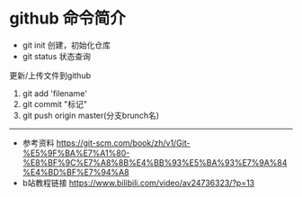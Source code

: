 # github 命令简介

- git init 创建，初始化仓库
- git status 状态查询

更新/上传文件到github
1. git add 'filename'
2. git commit "标记"
3. git push origin master(分支brunch名)


---
- 参考资料 https://git-scm.com/book/zh/v1/Git-%E5%9F%BA%E7%A1%80-%E8%BF%9C%E7%A8%8B%E4%BB%93%E5%BA%93%E7%9A%84%E4%BD%BF%E7%94%A8
- b站教程链接 https://www.bilibili.com/video/av24736323/?p=13
